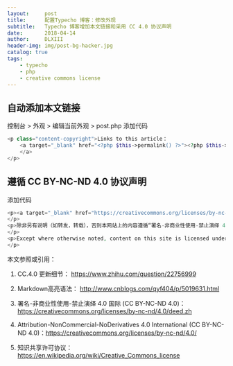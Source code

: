 ```yaml
---
layout:     post
title:      配置Typecho 博客：修改外观
subtitle:   Typecho 博客增加本文链接和采用 CC 4.0 协议声明
date:       2018-04-14
author:     DLXIII
header-img: img/post-bg-hacker.jpg
catalog: true
tags:
    - typecho
    - php
    - creative commons license
---
```



## 自动添加本文链接
控制台 > 外观 > 编辑当前外观 > post.php
添加代码
~~~ PHP
<p class="content-copyright">Links to this article：
    <a target="_blank" href="<?php $this->permalink() ?>"><?php $this->permalink() ?>
    </a>
</p>
~~~
<!--more-->
## 遵循 CC BY-NC-ND 4.0 协议声明
添加代码
~~~ PHP
<p><a target="_blank" href="https://creativecommons.org/licenses/by-nc-nd/4.0/"><img src="https://i.niupic.com/images/2018/04/14/5i9q.png" width="100px" alt="Link"/></a>
</p>
<p>除非另有说明（如转发，转载），否则本网站上的内容遵循“署名-非商业性使用-禁止演绎 4.0 国际”许可协议。| <a target="_blank" href="https://creativecommons.org/licenses/by-nc-nd/4.0/deed.zh">(CC BY-NC-ND 4.0)</a>
</p>
<p>Except where otherwise noted, content on this site is licensed under an "Attribution-NonCommercial-NoDerivatives 4.0 International (CC BY-NC-ND 4.0)" license.| <a href="https://creativecommons.org/licenses/by-nc-nd/4.0/">(CC BY-NC-ND 4.0)</a>
</p>
~~~

本文参照或引用：
1. CC.4.0 更新细节： https://www.zhihu.com/question/22756999

2. Markdown高亮语法：
http://www.cnblogs.com/qyf404/p/5019631.html

3. 署名-非商业性使用-禁止演绎 4.0 国际 (CC BY-NC-ND 4.0)：https://creativecommons.org/licenses/by-nc-nd/4.0/deed.zh

4. Attribution-NonCommercial-NoDerivatives 4.0 International (CC BY-NC-ND 4.0)：https://creativecommons.org/licenses/by-nc-nd/4.0/

5. 知识共享许可协议：https://en.wikipedia.org/wiki/Creative_Commons_license
